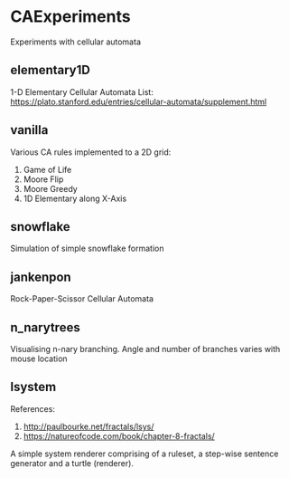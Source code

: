 # CAExperiments
Experiments with cellular automata

## elementary1D

1-D Elementary Cellular Automata
List: https://plato.stanford.edu/entries/cellular-automata/supplement.html

## vanilla

Various CA rules implemented to a 2D grid:
1. Game of Life
2. Moore Flip
3. Moore Greedy
4. 1D Elementary along X-Axis

## snowflake

Simulation of simple snowflake formation

## jankenpon

Rock-Paper-Scissor Cellular Automata

## n_narytrees

Visualising n-nary branching. Angle and number of branches varies with mouse location

## lsystem

References: 
1. http://paulbourke.net/fractals/lsys/
2. https://natureofcode.com/book/chapter-8-fractals/

A simple system renderer comprising of a ruleset, a step-wise sentence generator and a turtle (renderer).